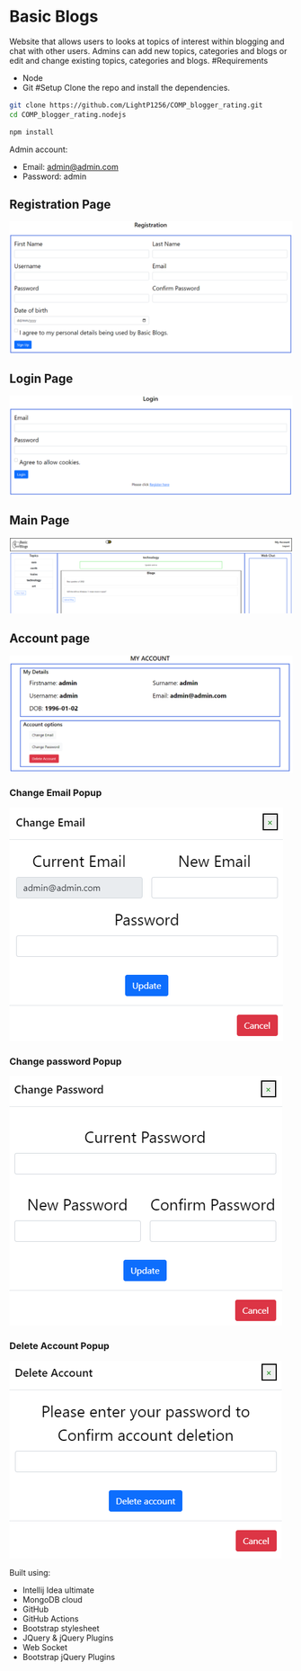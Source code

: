 # Basic Blogs

Website that allows users to looks at topics of interest within blogging and chat with other users. Admins can add new topics, categories and blogs or edit and change existing topics, categories and blogs. 
#Requirements
* Node 
* Git
#Setup
Clone the repo and install the dependencies.
```bash
git clone https://github.com/LightP1256/COMP_blogger_rating.git
cd COMP_blogger_rating.nodejs
```
```bash
npm install
```
Admin account:
- Email: admin@admin.com
- Password: admin
## Registration Page
![Image of Registration Page](https://github.com/LightP1256/COMP_blogger_rating/blob/main/ApplicationImages/Registration_Page.png)
## Login Page
![Image of Login Page](https://github.com/LightP1256/COMP_blogger_rating/blob/main/ApplicationImages/Login_Page.png)
## Main Page
![Image of Main Page](https://github.com/LightP1256/COMP_blogger_rating/blob/main/ApplicationImages/Main_Page.png)
## Account page
![Image of Account page](https://github.com/LightP1256/COMP_blogger_rating/blob/main/ApplicationImages/Account_Page.png)
### Change Email Popup
![Image of Change Email Popup](https://github.com/LightP1256/COMP_blogger_rating/blob/main/ApplicationImages/Change_Email_Popup.png)
### Change password Popup
![Image of Change password Popup](https://github.com/LightP1256/COMP_blogger_rating/blob/main/ApplicationImages/Change_Password_Page.png)
### Delete Account Popup
![Image of Delete Account Popup](https://github.com/LightP1256/COMP_blogger_rating/blob/main/ApplicationImages/Delete_Account_Popup.png)

Built using:
- Intellij Idea ultimate
- MongoDB cloud
- GitHub
- GitHub Actions
- Bootstrap stylesheet
- JQuery & jQuery Plugins
- Web Socket
- Bootstrap jQuery Plugins